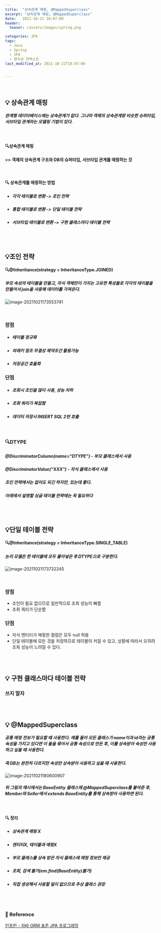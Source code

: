 ```yaml
---
title:  "상속관계 매핑, @MappedSuperclass"
excerpt: "상속관계 매핑, @MappedSuperclass"
date:   2021-10-21 18:07:00
header:
  teaser: /assets/images/spring.png

categories: JPA
tags:
  - Java
  - Spring
  - JPA
  - 영속성 컨텍스트
last_modified_at: 2021-10-21T18:07:00


---
```


<br/>

## 💡 상속관계 매핑

##### 관계형 데이터베이스에는 상속관계가 없다. 그나마 객체의 상속관계랑 비슷한 슈퍼타입, 서브타입 관계라는 모델링 기법이 있다. 

<br/>

#### 🔍상속관계 매핑 

#### => 객체의 상속관계 구조와 DB의 슈퍼타입, 서브타입 관계를 매핑하는 것

<br/>

#### 🔍 상속관계를 매핑하는 방법

- ##### 각각 테이블로 변환 -> 조인 전략

- ##### 통합 테이블로 변환 -> 단일 테이블 전략

- ##### 서브타입 테이블로 변환 -> 구현 클래스마다 테이블 전략

<br/>

<br/>

## 💡조인 전략

#### 🔍@Inheritance(strategy = InheritanceType.JOINED)

##### 부모 속성의 테이블을 만들고, 자식 객체만이 가지는 고유한 특성들로 각각의 테이블을 만들어서 join을 사용해 데이터를 가져온다.

![image-20211021173553741](https://raw.githubusercontent.com/ShinDongHun1/image_repo/main/img/image-20211021173553741.png)

<br/>

### 장점 

- ##### 테이블 정규화

- ##### 외래키 참조 무결성 제약조건 활용가능

- ##### 저장공간 효율화

### 단점  

- ##### 조회시 조인을 많이 사용, 성능 저하

- ##### 조회 쿼리가 복잡함

- ##### 데이터 저장시 INSERT SQL 2번 호출

<br/>

### 🔍DTYPE

##### @DiscriminatorColumn(name=“DTYPE”) - 부모 클래스에서 사용

##### @DiscriminatorValue("XXX") - 자식 클래스에서 사용

##### 조인 전략에서는 없어도 되긴 하지만, 있는데 좋다.

##### 아래에서 설명할 싱글 테이블 전략에는 꼭 필요하다

<br/>

<br/>

## 💡단일 테이블 전략

#### 🔍@Inheritance(strategy = InheritanceType.SINGLE_TABLE)

##### 논리 모델은 한 테이블에 모두 몰아넣은 후 DTYPE으로 구분한다.

![image-20211021173732245](https://raw.githubusercontent.com/ShinDongHun1/image_repo/main/img/image-20211021173732245.png)

<br/>

### 장점

- 조인이 필요 없으므로 일반적으로 조회 성능이 빠름
- 조회 쿼리가 단순함

### 단점

- 자식 엔티티가 매핑한 컬럼은 모두 null 허용
- 단일 테이블에 모든 것을 저장하므로 테이블이 커질 수 있고, 상황에 따라서 오히려 조회 성능이 느려질 수 있다.

<br/>

<br/>

## 💡 구현 클래스마다 테이블 전략

### 쓰지 말자

<br/>

<br/>

## 💡 @MappedSuperclass

##### 공통 매핑 전보가 필요할 때 사용한다. 예를 들어 모든 클래스가 name이과 id라는 공통 속성을 가지고 있다면 이 둘을 묶어서 공통 속성으로 만든 후, 이를 상속받아 속성만 사용하고 싶을 때 사용한다.

##### 즉 DB는 완전히 다르지만 속성만 상속받아 사용하고 싶을 때 사용한다.

![image-20211021180600907](https://raw.githubusercontent.com/ShinDongHun1/image_repo/main/img/image-20211021180600907.png)

##### 위 그림의 예시에서는 BaseEntity 클래스에 @MappedSuperclass를 붙여준 후, Member와 Seller에서 extends BaseEntity를 통해 상속받아 사용하면 된다.

<br/>

#### 🔍 정리

- ##### 상속관계 매핑 X

- ##### 엔티티X, 테이블과 매핑X

- ##### 부모 클래스를 상속 받은 자식 클래스에 매핑 정보만 제공

- ##### 조회, 검색 불가(em.find(BaseEntity)불가)

- ##### 직접 생성해서 사용할 일이 없으므로 추상 클래스 권장

<br/>

<br/>

### 📔 Reference

[인프런 - 자바 ORM 표준 JPA 프로그래밍](https://www.inflearn.com/course/ORM-JPA-Basic/dashboard)